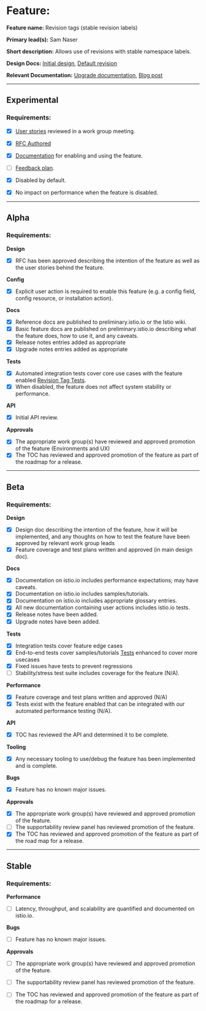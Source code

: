 [//]: # (The syntax preceding this line is a comment marker used to help guide the author in populating this document)
[//]: # (to github. Unlike HTML comments commonly used throughout istio.io documentation, this comment will not be rendered)
[//]: # (by github. Comments must be separated by carriage return preceding and concluding the text and be a single line.)

[//]: # (This is a living document representing the maturity of a feature. Completion of this template enables Istio work groups)
[//]: # (to collect information on potential new functionality. This template should be completed before users are exposed to)
[//]: # (any new experimental feature. Please complete this template during development.)

[//]: # (The feature implementation section must be completed before submission of the document.)

# Feature:

[//]: # (All information in this section is mandatory.)

**Feature name:** Revision tags (stable revision labels)

**Primary lead(s):** Sam Naser

**Short description:** Allows use of revisions with stable namespace labels.

**Design Docs:**  [Initial design](https://docs.google.com/document/d/13IGuJg8swtLdNGW5cpF7ZdVkgge8voNp9DWBD93Wb1Q/edit#heading=h.xw1gqgyqs5b), [Default revision](https://docs.google.com/document/d/1k5phTcgJBis4cvPzJAZ5WtHlhWsTmkshMGZ5gca4DVs/edit?resourcekey=0-4Rb5MUYcHJ4rqKMgxc82MQ#heading=h.xw1gqgyqs5b)

**Relevant Documentation:** [Upgrade documentation](https://istio.io/latest/docs/setup/upgrade/canary/#stable-revision-labels-experimental), [Blog post](https://istio.io/latest/blog/2021/revision-tags/) 

---

## Experimental

### Requirements:

[//]: # (All information in this section is mandatory for promotion. Please modify the links in this)
[//]: # (section.)

- [x] [User stories]() reviewed in a work group meeting.

- [x] [RFC Authored](https://docs.google.com/document/d/13IGuJg8swtLdNGW5cpF7ZdVkgge8voNp9DWBD93Wb1Q/edit#heading=h.xw1gqgyqs5b)

- [x] [Documentation](https://istio.io/latest/docs/setup/upgrade/canary/#stable-revision-labels) for enabling and using the feature.

- [ ] [Feedback plan]().

- [x] Disabled by default.

- [x] No impact on performance when the feature is disabled.

---

## Alpha

### Requirements:

**Design**

- [x] RFC has been approved describing the intention of the feature as well as the user stories behind the feature.

**Config**

- [x] Explicit user action is required to enable this feature (e.g. a config field, config resource, or installation action).

**Docs**

- [x] Reference docs are published to preliminary.istio.io or the Istio wiki.
- [x] Basic feature docs are published on preliminary.istio.io describing what the feature does, how to use it, and any caveats.
- [x] Release notes entries added as appropriate
- [x] Upgrade notes entries added as appropriate

**Tests**

- [x] Automated integration tests cover core use cases with the feature enabled [Revision Tag Tests](https://github.com/istio/istio/blob/master/tests/integration/pilot/revisions/revision_tag_test.go).
- [x] When disabled, the feature does not affect system stability or performance.

**API**

- [x] Initial API review.


**Approvals**

- [x] The appropriate work group(s) have reviewed and approved promotion of the feature (Environments and UX)
- [x] The TOC has reviewed and approved promotion of the feature as part of the
  roadmap for a release.

---

## Beta

### Requirements:

**Design**

- [x] Design doc describing the intention of the feature, how it will be
  implemented, and any thoughts on how to test the feature have been approved by
  relevant work group leads
- [x] Feature coverage and test plans written and approved (in main design doc).

**Docs**

- [x] Documentation on istio.io includes performance expectations; may have caveats.
- [x] Documentation on istio.io includes samples/tutorials.
- [x] Documentation on istio.io includes appropriate glossary entries.
- [x] All new documentation containing user actions includes istio.io tests.
- [x] Release notes have been added.
- [x] Upgrade notes have been added.

**Tests**

- [x] Integration tests cover feature edge cases
- [x] End-to-end tests cover samples/tutorials
  [Tests](https://github.com/istio/istio/tree/master/tests/integration/pilot/revisions) enhanced to cover more usecases
- [x] Fixed issues have tests to prevent regressions
- [ ] Stability/stress test suite includes coverage for the feature (N/A).

**Performance**

- [x] Feature coverage and test plans written and approved (N/A)
- [x] Tests exist with the feature enabled that can be integrated with our automated performance testing (N/A).

**API**

- [x] TOC has reviewed the API and determined it to be complete.

**Tooling**

- [x] Any necessary tooling to use/debug the feature has been implemented and is complete.

**Bugs**

- [x] Feature has no known major issues.

**Approvals**

- [x] The appropriate work group(s) have reviewed and approved promotion of the feature.
- [ ] The supportability review panel has reviewed promotion of the feature.
- [x] The TOC has reviewed and approved promotion of the feature as part of the
  road map for a release.

---

## Stable

### Requirements:

**Performance**

- [ ] Latency, throughput, and scalability are quantified and documented on
  istio.io.

**Bugs**

- [ ] Feature has no known major issues.

**Approvals**

- [ ] The appropriate work group(s) have reviewed and approved promotion of the feature.
- [ ] The supportability review panel has reviewed promotion of the feature.
- [ ] The TOC has reviewed and approved promotion of the feature as part of the
  roadmap for a release.


